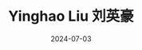 ---
title: Yinghao Liu 刘英豪
date: 2024-07-03
type: person
groups:
  - Graduate Students
avatar: avatar.jpg
role: 23 Master's Student in Chemistry
---